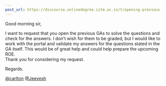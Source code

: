 ```yaml
---
post_url: https://discourse.onlinedegree.iitm.ac.in/t/opening-previous-ga-just-for-practise/168515/1
---
```

Good morning sir,

I want to request that you open the previous GAs to solve the questions and check for the answers. I don’t wish for them to be graded, but I would like to work with the portal and validate my answers for the questions stated in the GA itself. This would be of great help and could help prepare the upcoming ROE.  
Thank you for considering my request.

Regards.

[@carlton](/u/carlton) [@Jeevesh](/u/jeevesh)